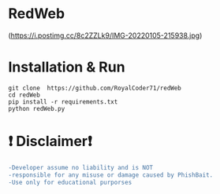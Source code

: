 # RedWeb
(https://i.postimg.cc/8c2ZZLk9/IMG-20220105-215938.jpg)
# Installation & Run 
```
git clone  https://github.com/RoyalCoder71/redWeb
cd redWeb
pip install -r requirements.txt
python redWeb.py
```
# ❗ Disclaimer❗
```diff
-Developer assume no liability and is NOT
-responsible for any misuse or damage caused by PhishBait.
-Use only for educational purporses
```
